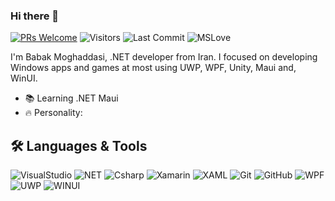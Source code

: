 ### Hi there 👋
[![PRs Welcome](https://img.shields.io/badge/Title-Developer-orange.svg?style=for-the-badge&&logo=github)](https://github.com/Babakmdi)
<img alt="Visitors" src="https://komarev.com/ghpvc/?username=Babakmdi&style=for-the-badge&&labelColor=black&logo=github&label=PROFILE+VIEWS&color=green"/>
<img alt="Last Commit" src="https://img.shields.io/github/last-commit/NGame1/NGame1?style=for-the-badge&logo=markdown&label=LAST+UPDATE&color=blue">
<img alt="MSLove" src="https://img.shields.io/badge/Microsoft-%E2%99%A1-yellow?style=for-the-badge&logo=Microsoft"/>

I'm Babak Moghaddasi, .NET developer from Iran.
I focused on developing Windows apps and games at most using UWP, WPF, Unity, Maui and, WinUI.

 - 📚 Learning .NET Maui
- 🔥 Personality: 

## 🛠️ Languages & Tools
![VisualStudio](https://img.shields.io/badge/-Visual%20Studio-blueviolet?style=for-the-badge&logo=visualstudio)
![NET](https://img.shields.io/badge/-.NET-orange?style=for-the-badge&logo=dotnet)
![Csharp](https://img.shields.io/badge/-Csharp-brightgreen?style=for-the-badge&logo=csharp&logoColor=ffffff)
![Xamarin](https://img.shields.io/badge/-Xamarin-informational?style=for-the-badge&logo=xamarin&logoColor=ffffff)
![XAML](https://img.shields.io/badge/-XAML-yellow?style=for-the-badge&logo=xaml)
![Git](https://img.shields.io/badge/-Git-%23F05032?style=for-the-badge&logo=git&logoColor=%23ffffff)
![GitHub](https://img.shields.io/badge/-GitHub-181717?style=for-the-badge&logo=github)
![WPF](https://img.shields.io/badge/-WPF-orange?style=for-the-badge&logo=Windows)
![UWP](https://img.shields.io/badge/-UWP-brightgreen?style=for-the-badge&logo=Windows) 
![WINUI](https://img.shields.io/badge/-WINUI-yellow?style=for-the-badge&logo=Windows)
 

